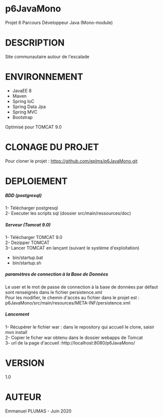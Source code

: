# p6JavaMono
Projet 6 Parcours Développeur Java (Mono-module)

# DESCRIPTION
Site communautaire autour de l'escalade

# ENVIRONNEMENT
* JavaEE 8
* Maven
* Spring IoC
* Spring Data Jpa
* Spring MVC  
* Bootstrap  

Optimisé pour TOMCAT 9.0

# CLONAGE DU PROJET
Pour cloner le projet : https://github.com/eplms/p6JavaMono.git

# DEPLOIEMENT
##### BDD (postgresql)
1- Télécharger postgresql  
2- Executer les scripts sql (dossier src/main/ressources/doc)

##### Serveur (Tomcat 9.0)
1- Télécharger TOMCAT 9.0  
2- Dezipper TOMCAT  
3- Lancer TOMCAT en lançant (suivant le système d'exploitation)  
  * bin/startup.bat  
  * bin/startup.sh

##### paramètres de connection à la Base de Données
Le user et le mot de passe de connection à la base de données par défaut sont renseignés dans le fichier persistence.xml  
Pour les modifier, le chemin d'accès au fichier dans le projet est :  
		p6JavaMono/src/main/resources/META-INF/persistence.xml

##### Lancement	
1- Récupérer le fichier war : dans le repository qui accueil le clone, saisir  mvn install  
2- Copier le ficher war obtenu dans le dossier webapps de Tomcat  
3- url de la page d'accueil :http://localhost:8080/p6JavaMono/

# VERSION
1.0

# AUTEUR
Emmanuel PLUMAS - Juin 2020


